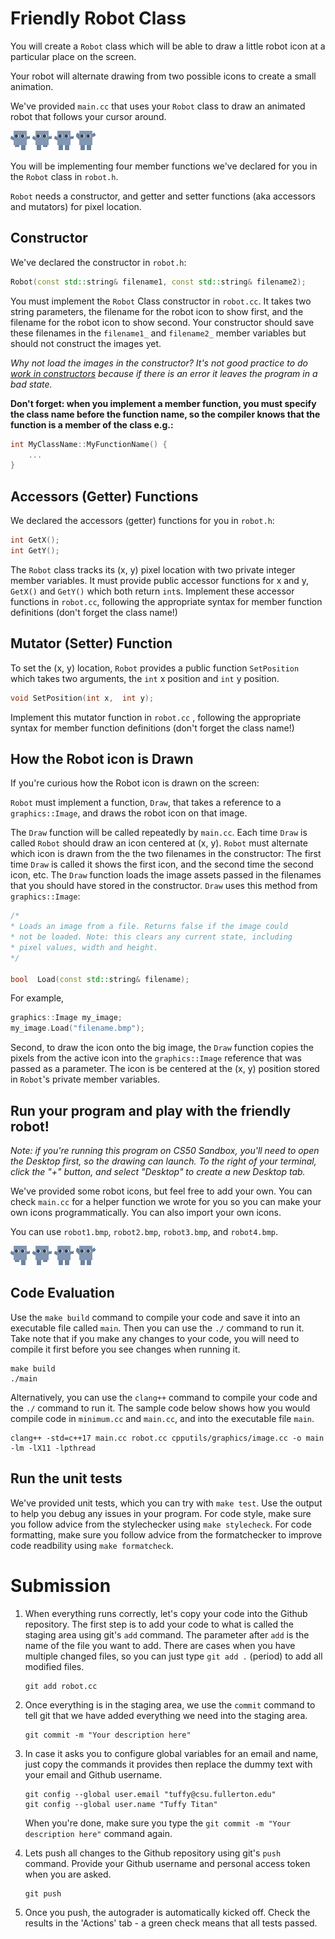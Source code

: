 
#  Friendly Robot Class

  

You will create a ``Robot`` class which will be able to draw a little robot icon at a particular place on the screen.

Your robot will alternate drawing from two possible icons to create a small animation.

We've provided ``main.cc`` that uses your ``Robot`` class to draw an animated robot that follows your cursor around.

![robot icon](robot1.bmp) ![robot icon](robot2.bmp) ![robot icon](robot3.bmp) ![robot icon](robot4.bmp)
  
  

You will be implementing four member functions we've declared for you in the ``Robot`` class in `robot.h`.

``Robot`` needs a constructor, and getter and setter functions (aka accessors and mutators) for pixel location.

  

##  Constructor

We've declared the constructor in `robot.h`:  
```cpp
Robot(const std::string& filename1, const std::string& filename2);
```

You must implement the ``Robot`` Class constructor in `robot.cc`. It takes two string parameters, the filename for the robot icon to show first, and the filename for the robot icon to show second. Your constructor should save these filenames in the `filename1_` and `filename2_` member variables but should not construct the images yet.

*Why not load the images in the constructor? It's not good practice to do [work in constructors](https://google.github.io/styleguide/cppguide.html#Doing_Work_in_Constructors) because if there is an error it leaves the program in a bad state.*

**Don't forget: when you implement a member function, you must specify the class name before the function name, so the compiler knows that the function is a member of the class e.g.:**
```cpp
int MyClassName::MyFunctionName() {
	...
}
```


##  Accessors (Getter) Functions

  We declared the accessors (getter) functions for you in `robot.h`:
```cpp
int GetX();
int GetY();
```

The ``Robot`` class tracks its (x, y) pixel location with two private integer member variables. It must provide public accessor functions for x and y, ``GetX()`` and ``GetY()`` which both return ``int``s.  Implement these accessor functions in `robot.cc`, following the appropriate syntax for member function definitions (don't forget the class name!)

##  Mutator (Setter) Function

To set the (x, y) location, ``Robot`` provides a public function ``SetPosition`` which takes two arguments, the ``int`` x position and ``int`` y position.

```cpp
void SetPosition(int x,  int y);
```
Implement this mutator function in `robot.cc` , following the appropriate syntax for member function definitions (don't forget the class name!)

  

##  How the Robot icon is Drawn

 If you're curious how the Robot icon is drawn on the screen: 

``Robot`` must implement a function, ``Draw``, that takes a reference to a ``graphics::Image``, and draws the robot icon on that image.

  

The ``Draw`` function will be called repeatedly by ``main.cc``. Each time ``Draw`` is called ``Robot`` should draw an icon centered at (x, y). ``Robot`` must alternate which icon is drawn from the the two filenames in the constructor: The first time ``Draw`` is called it shows the first icon, and the second time the second icon, etc. The ``Draw`` function loads the image assets passed in the filenames that you should have stored in the constructor. ``Draw`` uses this method from ``graphics::Image``:

```cpp
/*
* Loads an image from a file. Returns false if the image could
* not be loaded. Note: this clears any current state, including
* pixel values, width and height.
*/

bool  Load(const std::string& filename);
```

  

For example,

```cpp
graphics::Image my_image;
my_image.Load("filename.bmp");

```

Second, to draw the icon onto the big image, the ``Draw`` function copies the pixels from the active icon into the ``graphics::Image`` reference that was passed as a parameter. The icon is be centered at the (x, y) position stored in ``Robot``'s private member variables.
  

##  Run your program and play with the friendly robot!
*Note: if you're running this program on CS50 Sandbox, you'll need to open the Desktop first, so the drawing can launch. To the right of your terminal, click the "+" button, and select "Desktop" to create a new Desktop tab.*

We've provided some robot icons, but feel free to add your own. You can check `main.cc` for a helper function we wrote for you so you can make your own icons programmatically. You can also import your own  icons.

You can use ``robot1.bmp``, ``robot2.bmp``, ``robot3.bmp``, and ``robot4.bmp``. 

![robot icon](robot1.bmp) ![robot icon](robot2.bmp) ![robot icon](robot3.bmp) ![robot icon](robot4.bmp)

  ## Code Evaluation

Use the `make build` command to compile your code and save it into an executable file called `main`.
Then you can use the `./` command to run it. Take note that if you make any changes to your code, you will need to compile it first before you see changes when running it.

```
make build
./main
```

Alternatively, you can use the `clang++` command to compile your code and the `./` command to run it. 
The sample code below shows how you would compile code in `minimum.cc` and `main.cc`, and into the executable file `main`. 

```
clang++ -std=c++17 main.cc robot.cc cpputils/graphics/image.cc -o main -lm -lX11 -lpthread
```




## Run the unit tests

We've provided unit tests, which you can try with ``make test``. Use the output to help you debug any issues in your program.
For code style, make sure you follow advice from the stylechecker using ``make stylecheck``.
For code formatting, make sure you follow advice from the formatchecker to improve code readbility using ``make formatcheck``.

# Submission
1. When everything runs correctly,  let's copy your code into the Github repository. The first step is to add your code to what is called the staging area using git's `add` command. The parameter after `add` is the name of the file you want to add. There are cases when you have multiple changed files, so you can just type `git add .` (period) to add all modified files.

    ```
    git add robot.cc
    ```
1. Once everything is in the staging area, we use the `commit` command to tell git that we have added everything we need into the staging area.

    ```
    git commit -m "Your description here"
    ```
1. In case it asks you  to configure global variables for an email and name, just copy the commands it provides then replace the dummy text with your email and Github username.

    ```
    git config --global user.email "tuffy@csu.fullerton.edu"
    git config --global user.name "Tuffy Titan"
    ```
    When you're done, make sure you type the `git commit -m "Your description here"` command again.    
1. Lets push all changes to the Github repository using git's `push` command. Provide your Github username and personal access token when you are asked.

    ```
    git push
    ```
1. Once you push, the autograder is automatically kicked off. Check the results in the 'Actions' tab - a green check means that all tests passed.
